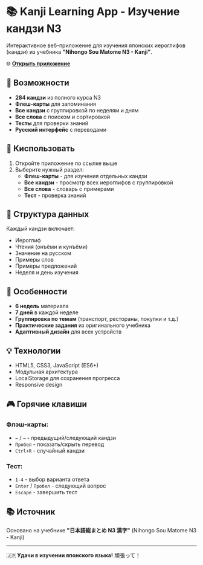 # 📚 Kanji Learning App - Изучение кандзи N3

Интерактивное веб-приложение для изучения японских иероглифов (кандзи) из учебника **"Nihongo Sou Matome N3 - Kanji"**.

🌐 **[Открыть приложение](https://kutkeldi-dev.github.io/kanji-learning-app/)**

## 🌟 Возможности

- **284 кандзи** из полного курса N3
- **Флеш-карты** для запоминания 
- **Все кандзи** с группировкой по неделям и дням
- **Все слова** с поиском и сортировкой
- **Тесты** для проверки знаний
- **Русский интерфейс** с переводами

## 🚀 Киспользовать

1. Откройте приложение по ссылке выше
2. Выберите нужный раздел:
   - **Флеш-карты** - для изучения отдельных кандзи
   - **Все кандзи** - просмотр всех иероглифов с группировкой
   - **Все слова** - словарь с примерами
   - **Тест** - проверка знаний

## 📖 Структура данных

Каждый кандзи включает:
- Иероглиф
- Чтения (онъёми и кунъёми)
- Значение на русском
- Примеры слов
- Примеры предложений
- Неделя и день изучения

## 🎯 Особенности

- **6 недель** материала
- **7 дней** в каждой неделе  
- **Группировка по темам** (транспорт, рестораны, покупки и т.д.)
- **Практические задания** из оригинального учебника
- **Адаптивный дизайн** для всех устройств

## 💡 Технологии

- HTML5, CSS3, JavaScript (ES6+)
- Модульная архитектура
- LocalStorage для сохранения прогресса
- Responsive design

## 🎮 Горячие клавиши

### Флэш-карты:
- `←` / `→` - предыдущий/следующий кандзи
- `Пробел` - показать/скрыть перевод
- `Ctrl+R` - случайный кандзи

### Тест:
- `1-4` - выбор варианта ответа
- `Enter` / `Пробел` - следующий вопрос
- `Escape` - завершить тест

## 📚 Источник

Основано на учебнике **"日本語総まとめ N3 漢字"** (Nihongo Sou Matome N3 - Kanji)

---

🇯🇵 **Удачи в изучении японского языка!** 頑張って！